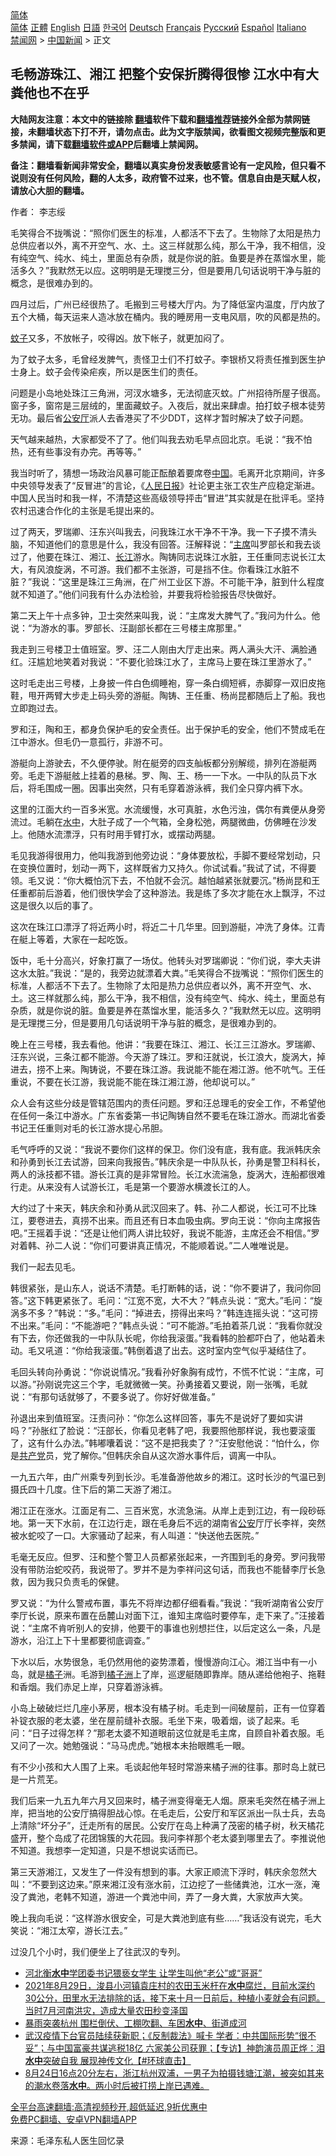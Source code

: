  <!-- 面包屑导航 --> <div class="breadcrumb"><!-- GTranslate: https://gtranslate.io/ -->  <div class="switcher notranslate">  <div class="selected">  <a href="#" onclick="return false;"> 简体</a>  </div>  <div class="option">  <a href="https://www.bannedbook.org" onclick="doGTranslate('zh-CN|zh-CN');jQuery('div.switcher div.selected a').html(jQuery(this).html());return false;" title="简体中文" class="nturl selected"> 简体</a>  <a href="https://www.bannedbook.org/zh-tw/" onclick="doGTranslate('zh-CN|zh-TW');jQuery('div.switcher div.selected a').html(jQuery(this).html());return false;" title="繁體中文" class="nturl"> 正體</a>  <a href="https://www.bannedbook.org/en/" onclick="doGTranslate('zh-CN|en');jQuery('div.switcher div.selected a').html(jQuery(this).html());return false;" title="English" class="nturl"> English</a>  <a href="https://www.bannedbook.org/ja/" onclick="doGTranslate('zh-CN|ja');jQuery('div.switcher div.selected a').html(jQuery(this).html());return false;" title="日本語" class="nturl"> 日語</a>  <a href="https://www.bannedbook.org/ko/" onclick="doGTranslate('zh-CN|ko');jQuery('div.switcher div.selected a').html(jQuery(this).html());return false;" title="한국어" class="nturl"> 한국어</a>  <a href="https://www.bannedbook.org/de/" onclick="doGTranslate('zh-CN|de');jQuery('div.switcher div.selected a').html(jQuery(this).html());return false;" title="Deutsch" class="nturl"> Deutsch</a>  <a href="https://www.bannedbook.org/fr/" onclick="doGTranslate('zh-CN|fr');jQuery('div.switcher div.selected a').html(jQuery(this).html());return false;" title="Français" class="nturl"> Français</a>  <a href="https://www.bannedbook.org/ru/" onclick="doGTranslate('zh-CN|ru');jQuery('div.switcher div.selected a').html(jQuery(this).html());return false;" title="Русский" class="nturl"> Русский</a>  <a href="https://www.bannedbook.org/es/" onclick="doGTranslate('zh-CN|es');jQuery('div.switcher div.selected a').html(jQuery(this).html());return false;" title="Español" class="nturl"> Español</a>  <a href="https://www.bannedbook.org/it/" onclick="doGTranslate('zh-CN|it');jQuery('div.switcher div.selected a').html(jQuery(this).html());return false;" title="Italiano" class="nturl"> Italiano</a>  </div>  </div>      <div class='breadcrumb-sub'><!-- Breadcrumb NavXT 6.3.0 --> <a href="https://www.bannedbook.org/" class="home">禁闻网</a> &gt; <a href="https://www.bannedbook.org/bnews/cnnews/" class="category">中国新闻</a> &gt; 正文</div></div><h2>毛畅游珠江、湘江 把整个安保折腾得很惨 江水中有大粪他也不在乎</h2> <p class="notice"><b>大陆网友注意：本文中的链接除 <a href="https://github.com/bannedbook/fanqiang" >翻墙</a>软件下载和<a href="https://github.com/killgcd/justmysocks/blob/master/README.md">翻墙推荐</a>链接外全部为禁网链接，未翻墙状态下打不开，请勿点击。此为文字版禁闻，欲看图文视频完整版和更多禁闻，请下载<a href="https://github.com/bannedbook/fanqiang">翻墙软件或APP</a>后翻墙上禁闻网。</p><p>备注：翻墙看新闻非常安全，翻墙以真实身份发表敏感言论有一定风险，但只看不说则没有任何风险，翻的人太多，政府管不过来，也不管。信息自由是天赋人权，请放心大胆的翻墙。</b></p>  <div class="entry"> <p>作者： 李志绥</p> <p id="summary">毛笑得合不拢嘴说：“照你们医生的标准，人都活不下去了。生物除了太阳是热力总供应者以外，离不开空气、水、土。这三样就那么纯，那么干净，我不相信，没有纯空气、纯水、纯土，里面总有杂质，就是你说的脏。鱼要是养在蒸馏水里，能活多久？”我默然无以应。这明明是无理搅三分，但是要用几句话说明干净与脏的概念，是很难办到的。</p> <p id="conimg">四月过后，广州已经很热了。毛搬到三号楼大厅内。为了降低室内温度，厅内放了五个大桶，每天运来人造冰放在桶内。我的睡房用一支电风扇，吹的风都是热的。</p> <p><a href="https://www.bannedbook.org/bnews/tag/%e8%9a%8a%e5%ad%90/" class="st_tag internal_tag" rel="tag" title="标签 蚊子 下的日志">蚊子</a>又多，不放帐子，咬得凶。放下帐子，就更加闷了。</p> <p>为了蚊子太多，毛曾经发脾气，责怪卫士们不打蚊子。李银桥又将责任推到医生护士身上。蚊子会传染疟疾，所以是医生们的责任。</p> <p>问题是小岛地处珠江三角洲，河汊水塘多，无法彻底灭蚊。广州招待所屋子很高。窗子多，窗帘是三层绒的，里面藏蚊子。入夜后，就出来肆虐。拍打蚊子根本徒劳无功。最后省<a href="https://www.bannedbook.org/bnews/tag/%E5%85%AC%E5%AE%89%E5%8E%85/" class="st_tag internal_tag" rel="tag" title="标签 公安厅 下的日志">公安厅</a>派人去香港买了不少DDT，这样才暂时解决了蚊子问题。</p> <p>天气越来越热，大家都受不了了。他们叫我去劝毛早点回北京。毛说：“我不怕热，还有些事没有办完。再等等。”</p> <p>我当时听了，猜想一场政治风暴可能正酝酿着要席卷<span class='wp_keywordlink_affiliate'><a href="https://www.bannedbook.org/" title="中国" target="_blank">中国</a></span>。毛离开北京期间，许多中央领导发表了“反冒进”的言论，《<span class='wp_keywordlink'><a href="https://www.bannedbook.org/forum2/topic109.html" title="透视人民日报" target="_blank">人民日报</a></span>》社论更主张工农生产应稳定渐进。中国人民当时和我一样，不清楚这些高级领导抨击“冒进”其实就是在批评毛。坚持农村迅速合作化的主张是毛提出来的。</p> <p>过了两天，罗瑞卿、汪东兴叫我去，问我珠江水干净不干净。我一下子摸不清头脑，不知道他们的意思是什么，我没有回答。汪解释说：“<a href="https://www.bannedbook.org/bnews/tag/%E4%B8%BB%E5%B8%AD/" class="st_tag internal_tag" rel="tag" title="标签 主席 下的日志">主席</a>叫罗部长和我去谈过了，他要在珠江、湘江、<a href="https://www.bannedbook.org/bnews/tag/%E9%95%BF%E6%B1%9F/" class="st_tag internal_tag" rel="tag" title="标签 长江 下的日志">长江</a>游水。陶铸同志说珠江水脏，王任重同志说长江太大，有风浪旋涡，不可游。我们都不主张游，可是挡不住。你看珠江水脏不脏？”我说：“这里是珠江三角洲，在广州工业区下游。不可能干净，脏到什么程度就不知道了。”他们问我有什么办法检验，并要我将检验报告尽快做好。</p>  <p>第二天上午十点多钟，卫士突然来叫我，说：“主席发大脾气了。”我问为什么。他说：“为游水的事。罗部长、汪副部长都在三号楼主席那里。”</p> <p>我走到三号楼卫士值班室。罗、汪二人刚由大厅走出来。两人满头大汗、满脸通红。汪尴尬地笑着对我说：“不要化验珠江水了，主席马上要在珠江里游水了。”</p> <p>这时毛走出三号楼，上身披一件白色绸睡袍，穿一条白绸短裤，赤脚穿一双旧皮拖鞋，甩开两臂大步走上码头旁的游艇。陶铸、王任重、杨尚昆都随后上了船。我也立即跑过去。</p> <p>罗和汪，陶和王，都身负保护毛的安全责任。出于保护毛的安全，他们不赞成毛在江中游水。但毛仍一意孤行，非游不可。</p> <p>游艇向上游驶去，不久便停驶。附在艇旁的四支舢板都分别解缆，排列在游艇两旁。毛走下游艇舷上挂着的悬梯。罗、陶、王、杨一一下水。一中队的队员下水后，将毛围成一圈。因事出突然，只有毛穿着游泳裤，我们全只穿内裤下水。</p> <p>这里的江面大约一百多米宽。水流缓慢，水可真脏，水色污浊，偶尔有粪便从身旁流过。毛躺在<a href="https://www.bannedbook.org/bnews/tag/%E6%B0%B4%E4%B8%AD/" class="st_tag internal_tag" rel="tag" title="标签 水中 下的日志">水中</a>，大肚子成了一个气箱，全身松弛，两腿微曲，仿佛睡在沙发上。他随水流漂浮，只有时用手臂打水，或摆动两腿。</p> <p>毛见我游得很用力，他叫我游到他旁边说：“身体要放松，手脚不要经常划动，只在变换位置时，划动一两下，这样既省力又持久。你试试看。”我试了试，不得要领。毛又说：“你大概怕沉下去，不怕就不会沉。越怕越紧张就要沉。”杨尚昆和王任重都前后游着，他们很快学会了这种游法。我是练了多次才能在水上飘浮，不过这是很久以后的事了。</p> <p>这次在珠江口漂浮了将近两小时，将近二十几华里。回到游艇，冲洗了身体。江青在艇上等着，大家在一起吃饭。</p> <p>饭中，毛十分高兴，好象打赢了一场仗。他转头对罗瑞卿说：“你们说，李大夫讲这水太脏。”我说：“是的，我旁边就漂着大粪。”毛笑得合不拢嘴说：“照你们医生的标准，人都活不下去了。生物除了太阳是热力总供应者以外，离不开空气、水、土。这三样就那么纯，那么干净，我不相信，没有纯空气、纯水、纯土，里面总有杂质，就是你说的脏。鱼要是养在蒸馏水里，能活多久？”我默然无以应。这明明是无理搅三分，但是要用几句话说明干净与脏的概念，是很难办到的。</p>  <p>晚上在三号楼，我去看他。他讲：“我要在珠江、湘江、长江三江游水。罗瑞卿、汪东兴说，三条江都不能游。今天游了珠江。罗和汪就说，长江浪大，旋涡大，掉进去，捞不上来。陶铸说，不要在珠江游。我说能不能在湘江游。他不吭气。王任重说，不要在长江游，我说能不能在珠江湘江游，他却说可以。”</p> <p>众人会有这些分歧是管辖范围内的责任问题。罗和汪总理毛的安全工作，不希望他在任何一条江中游水。广东省委第一书记陶铸自然不要毛在珠江游水。而湖北省委书记王任重则对毛的长江游水提心吊胆。</p> <p>毛气呼呼的又说：“我说不要你们这样的保卫。你们没有底，我有底。我派韩庆余和孙勇到长江去试游，回来向我报告。”韩庆余是一中队队长，孙勇是警卫科科长，两人的泳技都不错。游长江真的是非常冒险。长江水流湍急，旋涡大，连船都很难行走。从来没有人试游长江，毛是第一个要游水横渡长江的人。</p> <p>大约过了十来天，韩庆余和孙勇从武汉回来了。韩、孙二人都说，长江可不比珠江，要卷进去，真捞不出来。而且还有日本血吸虫病。罗向王说：“你向主席报告吧。”王摇着手说：“还是让他们两人讲比较好，我说不能游，主席还会不相信。”罗对着韩、孙二人说：“你们可要讲真正情况，不能顺着说。”二人唯唯说是。</p> <p>我们一起去见毛。</p> <p>韩很紧张，是山东人，说话不清楚。毛打断韩的话，说：“你不要讲了，我问你回答。”这下韩更紧张了。毛问：“江宽不宽，大不大？”韩点头说：“宽大。”毛问：“旋涡多不多？”韩说：“多。”毛问：“掉进去，捞得出来吗？”韩连连摇头说：“这可捞不出来。”毛问：“不能游吧？”韩点头说：“可不能游。”毛拍着茶几说：“我看你就没有下去，你还做我的一中队队长呢，你给我滚蛋。”我看韩的脸都吓白了，他站着未动。毛又吼道：“你给我滚蛋。”韩倒着退了出去。这时室内空气似乎凝结住了。</p> <p>毛回头转向孙勇说：“你说说情况。”我看孙好象胸有成竹，不慌不忙说：“主席，可以游。”孙刚说完这三个字，毛就微微一笑。孙勇接着又要说，刚一张嘴，毛就说：“有那句话就够了，不要多说了。你好好做准备。”</p> <p>孙退出来到值班室。汪责问孙：“你怎么这样回答，事先不是说好了要如实讲吗？”孙胀红了脸说：“汪部长，你看见老韩了吧，我要照他那样说，我也要滚蛋了，这有什么办法。”韩嘟囔着说：“这不是把我卖了？”汪安慰他说：“怕什么，你是<a href="https://www.bannedbook.org/bnews/tag/%e5%85%b1%e4%ba%a7%e5%85%9a/" class="st_tag internal_tag" rel="tag" title="标签 共产党 下的日志">共产党</a>员，党了解你。”但韩庆余自从这次游水事件后，调离一中队。</p> <p>一九五六年，由广州乘专列到长沙。毛准备游他故乡的湘江。这时长沙的气温已到摄氏四十几度。住下后的第二天游了湘江。</p>  <p>湘江正在涨水。江面足有二、三百米宽，水流急湍。从岸上走到江边，有一段砂砾地。第一天下水前，在江边行走，跟在毛身后不远的湖南省<a href="https://www.bannedbook.org/bnews/tag/%e5%85%ac%e5%ae%89/" class="st_tag internal_tag" rel="tag" title="标签 公安 下的日志">公安</a>厅厅长李祥，突然被水蛇咬了一口。大家骚动了起来，有人叫道：“快送他去医院。”</p> <p>毛毫无反应。但罗、汪和整个警卫人员都紧张起来，一齐围到毛的身旁。罗问我带没有带防治蛇咬药，我说带了。罗并不是为李祥问这句话，而我也不能替李厅长急救，因为我只负责毛的保健。</p> <p>罗又说：“为什么警戒布置，事先不将岸边都仔细看看。”我说：“我听湖南省公安厅李厅长说，原来布置在岳麓山对面下江，谁知主席临时要停车，走下来了。”汪接着说：“主席不肯听别人的安排，他要干的事谁也别想拦住，以后定这么一条，凡是游水，沿江上下十里都要彻底调查。”</p> <p>下水以后，水势很急，毛仍然用他的姿势漂着，慢慢游向江心。湘江当中有一小岛，就是<a href="https://www.bannedbook.org/bnews/tag/%e6%a9%98%e5%ad%90/" class="st_tag internal_tag" rel="tag" title="标签 橘子 下的日志">橘子</a>洲。毛游到<a href="https://www.bannedbook.org/bnews/tag/%E6%A9%98%E5%AD%90%E6%B4%B2/" class="st_tag internal_tag" rel="tag" title="标签 橘子洲 下的日志">橘子洲</a>上了岸，巡逻艇随即靠岸。随从递给他袍子、拖鞋和香烟。我们赤足上岸，只穿着游泳裤。</p> <p>小岛上破破烂烂几座小茅房，根本没有橘子树。毛走到一间破屋前，正有一位穿着补锭衣服的老太婆，坐在屋前缝补衣服。毛坐下来，吸着烟，谈了起来。毛问：“日子过得怎样？”那老太婆不知道眼前这位就是毛主席，自顾自补着衣服。毛又问了一次。她勉强说：“马马虎虎。”她根本未抬眼瞧毛一眼。</p> <p>有不少小孩和大人围了上来。毛谈起他年轻时常游来橘子洲的往事。那时岛上就已是一片荒芜。</p> <p>我们后来一九五九年六月又回来时，橘子洲变得毫无人烟。原来毛突然在橘子洲上岸，把当地的公安厅搞得胆战心惊。在毛走后，公安厅和军区派出一队士兵，去岛上清除“坏分子”，迁走所有的居民。公安厅在岛上种满了茂密的橘子树，秋天橘花盛开，整个岛成了花团锦簇的大花园。我问李祥那个老太婆到哪里去了。李推说他不知道。我想李一定知道，只是不想说实话而已。</p> <p>第三天游湘江，又发生了一件没有想到的事。大家正顺流下浮时，韩庆余忽然大叫：“不要到这边来。”原来湘江没有涨水前，江边挖了一些储粪池，江水一涨，淹没了粪池，老韩不知道，游进一个粪池中间，弄了一身大粪，大家放声大笑。</p> <p>晚上我向毛说：“这样游水很安全，可是大粪池到底有些……”我话没有说完，毛大笑说：“湘江太窄，游长江去。”</p>  <p>过没几个小时，我们便坐上了往武汉的专列。</p> <ul class='op-related-articles' title='相关阅读'> <li><a href='https://www.bannedbook.org/bnews/topimagenews/20210830/1615814.html' target='_blank'>河北衡<b>水中</b>学团委书记猥亵女学生 让学生叫他“老公”或“哥哥”</a></li> <li><a href='https://www.bannedbook.org/bnews/bannedvideo/20210829/1615378.html' target='_blank'>2021年8月29日，浚县小河镇袁庄村的农田玉米杆在<b>水中</b>腐烂，目前水深约30公分，田里水无法排除的话，接下来十月一日前后，种植小麦就会有问题。当时7月河南洪灾，造成大量农田秒变泽国</a></li> <li><a href='https://www.bannedbook.org/bnews/comments/20210827/1614406.html' target='_blank'>暴雨突袭杭州 围栏倒伏、工棚吹翻、车困<b>水中</b>、街道成河</a></li> <li><a href='https://www.bannedbook.org/bnews/bannedvideo/20210826/1613820.html' target='_blank'>武汉疫情下台官员陆续获新职；《反制裁法》喊卡 学者：中共国际形势“很不妥”；与中国富豪共谋逃税18亿 六家美公司获罪；【专访】神韵演员周正烨：泪<b>水中</b>突破自我 展现神传文化【#环球直击】</a></li> <li><a href='https://www.bannedbook.org/bnews/bannedvideo/20210826/1613650.html' target='_blank'>8月24日16点20分左右，浙江杭州双浦，一男子为拍摄钱塘江潮，被突如其来的潮水卷落<b>水中</b>。两小时后被打捞上岸已遇难。</a></li> </ul> <p class="texttj"> <a href="https://github.com/bannedbook/fanqiang/wiki/V2ray%E6%9C%BA%E5%9C%BA" target="_blank">全平台高速翻墙:高清视频秒开,超低延迟,9折优惠中</a><br/> <a href="https://github.com/bannedbook/fanqiang/wiki/%E7%A6%81%E9%97%BB%E7%BD%91%E5%AE%89%E5%8D%93%E7%BF%BB%E5%A2%99%E6%96%B0%E9%97%BBAPP" target="_blank">免费PC翻墙、安卓VPN翻墙APP</a></p><p> 来源：毛泽东私人医生回忆录 </p><a name='sharetosocial'></a>  <div style="margin-bottom:5px;padding-bottom:5px;clear:both"> <div id="archive-pix-1" class="banner-ads"> <!-- AuctionX Display platform tag START --> <div id="26318x728x90x621x_ADSLOT2" clicktrack="%%CLICK_URL_ESC%%"></div> <!-- AuctionX Display platform tag END --> </div> <div id="archive-pix-2" class="banner-ads"> <!-- AuctionX Display platform tag START --> <div id="26315x300x250x621x_ADSLOT2" clicktrack="%%CLICK_URL_ESC%%"></div> <!-- AuctionX Display platform tag END --> </div> </div>  <div id="archive-pix-1" class="banner-ads"> <!-- AuctionX Display platform tag START --> <div id="26318x728x90x621x_ADSLOT3" clicktrack="%%CLICK_URL_ESC%%"></div> <!-- AuctionX Display platform tag END --> </div> </div><!--END ENTRY--> 